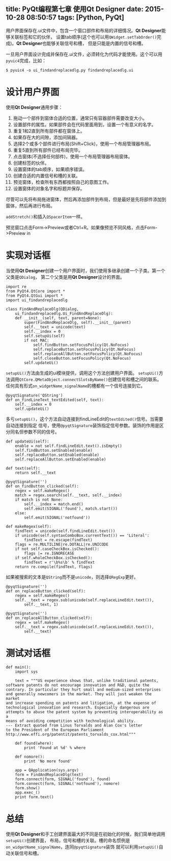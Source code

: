 title: PyQt编程第七章 使用Qt Designer
date: 2015-10-28 08:50:57
tags: [Python, PyQt]
---

用户界面保存在.ui文件中，包含一个窗口部件和布局的详细情况。**Qt Designer**能够关联标签和它的伙伴，
设置tab顺序(这个也可以用`QWidget.setTabOrder()`完成)。**Qt Designer**也能够关联信号和槽，
但是只能是内置的信号和槽。

一旦用户界面设计完成并保存在.ui文件，必须转化为代码才能使用。这个可以用`pyuic4`完成，比如：

    $ pyuic4 -o ui_findandreplacedlg.py findandreplacedlg.ui

# 设计用户界面

使用**Qt Designer**通用步骤：

1. 拖动一个部件到窗体合适的位置，通常只有容器部件需要改变大小。
2. 设置部件的属性。如果部件会在代码里面用到，设置一个有意义的名字。
3. 重复1和2直到所有部件都在窗体上。
4. 如果存在大的间隙，添加间隔器。
5. 选择2个或多个部件进行布局(Shift+Click)，使用一个布局管理器布局。
6. 重复5直到所有部件已经布局完毕。
7. 点击窗体(不选择任何部件)，使用一个布局管理器布局窗体。
8. 创建标签的伙伴。
9. 设置窗体的tab顺序，如果顺序错误。
10. 创建合适的内置信号和槽的关联。
11. 预览窗体，检查所有东西都按照自己的意图工作。
12. 设置窗体的对象名字和标题并保存。

尽管可以先将布局拖进窗体，然后再添加部件到布局，但是最好是先将部件添加到窗体，然后再进行布局。

`addStretch()`和插入`QSpacerItem`一样。

预览窗口点击Form->Preview或者Ctrl+R。如果像预览不同风格，点击Form->Preview in

# 实现对话框

当使用**Qt Designer**创建一个用户界面时，我们使用多继承创建一个子类。第一个父类是`QDialog`，
第二个父类是用**Qt Designer**设计的界面。

    import re
    from PyQt4.QtCore import *
    from PyQt4.QtGui import *
    import ui_findandreplacedlg

    class FindAndReplaceDlg(QDialog,
        ui_findandreplacedlg.Ui_FindAndReplaceDlg):
        def __init__(self, text, parent=None):
            super(FindAndReplaceDlg, self).__init__(parent)
            self.__text = unicode(text)
            self.__index = 0
            self.setupUi(self)
            if not MAC:
                self.findButton.setFocusPolicy(Qt.NoFocus)
                self.replaceButton.setFocusPolicy(Qt.NoFocus)
                self.replaceAllButton.setFocusPolicy(Qt.NoFocus)
                self.closeButton.setFocusPolicy(Qt.NoFocus)
            self.updateUi()

`setupUi()`方法由生成的ui模块提供，调用这个方法创建用户界面。
`setupUi()`方法调用`QtCore.QMetaObject.connectSlotsByName()`创建信号和槽之间的联系。
任何具有形式`on_widgetName_signalName`的槽都有一个信号连接到它。

    @pyqtSignature('QString')
    def on_findLineText_textEdited(self, text):
        self.__index = 0
        self.updateUi()

多亏`setupUi()`，这个方法自动连接到findLineEdit的`textEdited()`信号。当需要自动连接到指定
信号，使用`@pyqtSignature`装饰指定信号参数。装饰的作用是区分同名但参数不同的信号。

    def updateUi(self):
        enable = not self.findLineEdit.text().isEmpty()
        self.findButton.setEnabled(enable)
        self.replaceButton.setEnabled(enable)
        self.replaceAllButton.setEnabled(enable)

    def text(self):
        return self.__text

    @pyqtSignature('')
    def on_findButton_clicked(self):
        regex = self.makeRegex()
        match = regex.search(self.__text, self.__index)
        if match is not None:
            self.__index = match.end()
            self.emit(SIGNAL('found'), match.start())
        else:
            self.emit(SIGNAL('notfound'))

    def makeRegex(self):
        findText = unicode(self.findLineEdit.text())
        if unicode(self.syntaxComboBox.currentText()) == 'Literal':
            findText = re.escape(findText)
        flags = re.MULTILINE|re.DOTALL|re.UNICODE
        if not self.caseCheckBox.isChecked():
            flags |= re.IGNORECASE
        if self.wholeCheckBox.isChecked():
            findText = r'\b%s\b' % findText
        return re.compile(findText, flags)

如果被搜索的文本是`QString`而不是`unicode`，则选择`QRegExp`更好。

    @pyqtSignature('')
    def on_replaceButton_clicked(self):
        regex = self.makeRegex()
        self.__text = regex.sub(unicode(self.replaceLineEdit.text()),
            self.__text, 1)

    @pyqtSignature('')
    def on_replaceAllButton_clicked(self):
        regex = self.makeRegex()
        self.__text = regex.sub(unicode(self.replaceLineEdit.text()),
            self.__text)

# 测试对话框

    def main():
        import sys

        text = """US experience shows that, unlike traditional patents,
    software patents do not encourage innovation and R&D, quite the
    contrary. In particular they hurt small and medium-sized enterprises
    and generally newcomers in the market. They will just weaken the market
    and increase spending on patents and litigation, at the expense of
    technological innovation and research. Especially dangerous are
    attempts to abuse the patent system by preventing interoperability as a
    means of avoiding competition with technological ability.
    --- Extract quoted from Linus Torvalds and Alan Cox's letter
    to the President of the European Parliament
    http://www.effi.org/patentit/patents_torvalds_cox.html"""

        def found(where):
            print 'Found at %d' % where

        def nomore():
            print 'No more found'

        app = QApplication(sys.argv)
        form = FindAndReplaceDlg(text)
        form.connect(form, SIGNAL('found'), found)
        form.connect(form, SIGNAL('notfound'), nomore)
        form.show()
        app.exec_()
        print form.text()

# 总结

使用**Qt Designer**和手工创建界面最大的不同是在初始化的时候，我们简单地调用`setupUi()`创建界面，
布局，信号和槽的关联。槽的命名惯例是`on_widgetName_signalName`，连同`@pyqtSignature`装饰
就可以利用`setupUi()`自动关联信号和槽。
